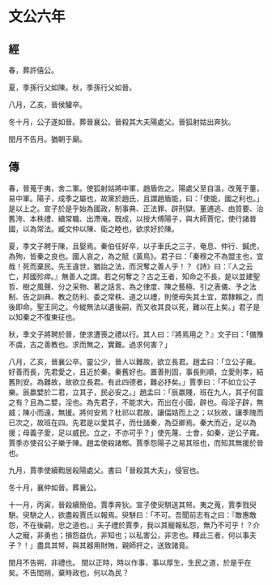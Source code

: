 # 文公六年
## 經

春，葬許僖公。

夏，季孫行父如陳。秋，季孫行父如晉。

八月，乙亥，晉侯驩卒。

冬十月，公子遂如晉。葬晉襄公。晉殺其大夫陽處父。晉狐射姑出奔狄。

閏月不告月。猶朝于廟。

## 傳

春，晉蒐于夷，舍二軍。使狐射姑將中軍，趙盾佐之。陽處父至自溫，改蒐于董，易中軍。陽子，成季之屬也，故黨於趙氏，且謂趙盾能，曰：「使能，國之利也。」是以上之。宣子於是乎始為國政，制事典、正法罪、辟刑獄、董逋逃、由質要、治舊洿、本秩禮、續常職、出滯淹。既成，以授大傅陽子，與大師賈佗，使行諸晉國，以為常法。臧文仲以陳、衛之睦也，欲求好於陳。

夏，季文子聘于陳，且娶焉。秦伯任好卒，以子車氏之三子，奄息、仲行、鍼虎，為殉，皆秦之良也。國人哀之，為之賦《黃鳥》。君子曰：「秦穆之不為盟主也，宜哉！死而棄民。先王違世，猶詒之法，而況奪之善人乎！？《詩》曰：『人之云亡，邦國殄瘁。』無善人之謂。若之何奪之？古之王者，知命之不長，是以並建聖哲、樹之風聲、分之采物、著之話言、為之律度、陳之藝極、引之表儀、予之法制、告之訓典、教之防利、委之常秩、道之以禮，則使毋失其土宜，眾隸賴之，而後即命。聖王同之。今縱無法以遺後嗣，而又收其良以死，難以在上矣。」君子是以知秦之不復東征也。

秋，季文子將聘於晉，使求遭喪之禮以行。其人曰：『將焉用之？』文子曰：「備豫不虞，古之善教也。求而無之，實難。過求何害？」

八月，乙亥，晉襄公卒。靈公少，晉人以難故，欲立長君。趙孟曰：「立公子雍。好善而長，先君愛之，且近於秦。秦舊好也。置善則固，事長則順，立愛則孝，結舊則安。為難故，故欲立長君。有此四德者，難必抒矣。」賈季曰：「不如立公子樂。辰嬴嬖於二君，立其子，民必安之。」趙孟曰：「辰嬴賤，班在九人，其子何震之有？且為二嬖，淫也。為先君子，不能求大，而出在小國，辟也。母淫子辟，無威；陳小而遠，無援。將何安焉？杜祁以君故，讓偪姞而上之；以狄故，讓季隗而已次之，故班在四。先君是以愛其子，而仕諸秦，為亞卿焉。秦大而近，足以為援；母義子愛，足以威民。立之，不亦可乎？」使先蔑、士會，如秦，逆公子雍。賈季亦使召公子樂于陳。趙孟使殺諸郫。賈季怨陽子之易其班也，而知其無援於晉也。

九月，賈季使續鞫居殺陽處父。書曰「晉殺其大夫」，侵官也。

冬十月，襄仲如晉。葬襄公。

十一月，丙寅，晉殺續簡伯。賈季奔狄。宣子使臾駢送其帑。夷之蒐，賈季戮臾駢。臾駢之人，欲盡殺賈氏以報焉。臾駢曰：「不可。吾聞前志有之曰：『敵惠敵怨，不在後嗣，忠之道也。』夫子禮於賈季，我以其寵報私怨，無乃不可乎！？介人之寵，非勇也；損怨益仇，非知也；以私害公，非忠也。釋此三者，何以事夫子？！」盡具其帑，與其器用財賄，親師扞之，送致諸竟。

閏月不告朔，非禮也。 閏以正時，時以作事，事以厚生，生民之道，於是乎在矣。不告閏朔，棄時政也，何以為民？

